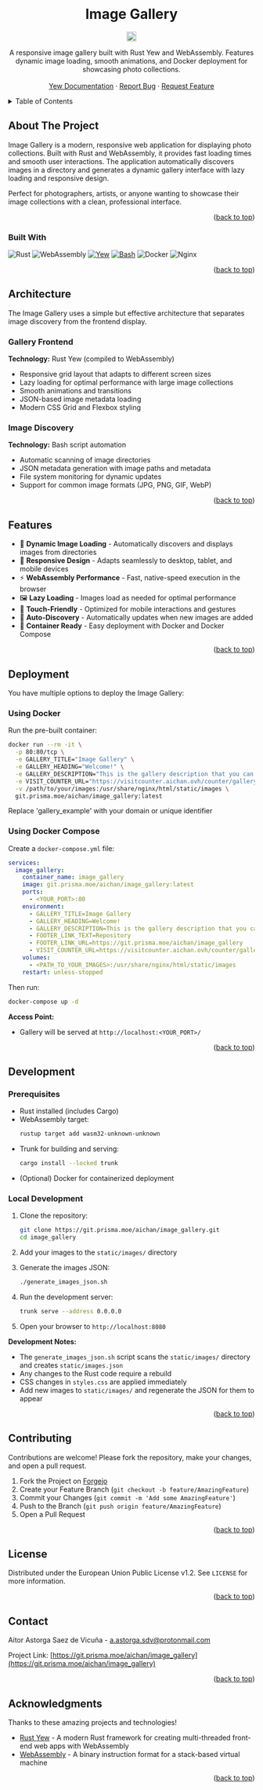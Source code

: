 <!-- PROJECT LOGO -->
<br />
<div align="center">
 <a href="https://git.prisma.moe/aichan/image_gallery">
 </a>

 <h1 align="center">Image Gallery</h1>
 <p align="center"> <img 
    src="https://visitcounter.aichan.ovh/counter/image_gallery/svg?label=Project%20Visits" height=20
    alt="Visit Counter" /> </p>

 <p align="center">
 A responsive image gallery built with Rust Yew and WebAssembly. Features dynamic image loading, smooth animations, and Docker deployment for showcasing photo collections.
 <br />
 <br />
 <a href="https://yew.rs/docs/getting-started/introduction">Yew Documentation</a>
 ·
 <a href="https://git.prisma.moe/aichan/image_gallery/issues">Report Bug</a>
 ·
 <a href="https://git.prisma.moe/aichan/image_gallery/issues">Request Feature</a>
 </p>
</div>

<!-- TABLE OF CONTENTS -->
<details>
 <summary>Table of Contents</summary>
 <ol>
 <li><a href="#about-the-project">About The Project</a></li>
   <ul>
      <li><a href="#built-with">Built With</a></li>
   </ul>
 </li>
 <li>
 <a href="#architecture">Architecture</a>
 <ul>
 <li><a href="#gallery-frontend">Gallery Frontend</a></li>
 <li><a href="#image-discovery">Image Discovery</a></li>
 </ul>
 </li>
 <li><a href="#features">Features</a></li>
 <li><a href="#deployment">Deployment</a></li>
   <ul>
      <li><a href="#using-docker">Using Docker</a></li>
   </ul>
   <ul>
      <li><a href="#using-docker-compose">Using Docker Compose</a></li>
   </ul>
 <li><a href="#development">Development</a></li>
   <ul>
      <li><a href="#prerequisites">Prerequisites</a></li>
      <li><a href="#local-development">Local Development</a></li>
   </ul>
 <li><a href="#contributing">Contributing</a></li>
 <li><a href="#license">License</a></li>
 <li><a href="#contact">Contact</a></li>
 </ol>
</details>

## About The Project

Image Gallery is a modern, responsive web application for displaying photo collections. Built with Rust and WebAssembly, it provides fast loading times and smooth user interactions. The application automatically discovers images in a directory and generates a dynamic gallery interface with lazy loading and responsive design.

Perfect for photographers, artists, or anyone wanting to showcase their image collections with a clean, professional interface.

<p align="right">(<a href="#readme-top">back to top</a>)</p>

### Built With
![Rust](https://img.shields.io/badge/rust-%23000000.svg?style=for-the-badge&logo=rust&logoColor=white) ![WebAssembly](https://img.shields.io/badge/WebAssembly-654FF0?style=for-the-badge&logo=webassembly&logoColor=white) [![Yew](https://img.shields.io/badge/Yew-2E8B57?style=for-the-badge&logo=rust&logoColor=white)](#) [![Bash](https://img.shields.io/badge/Bash-4EAA25?style=for-the-badge&logo=gnubash&logoColor=fff)](#) ![Docker](https://img.shields.io/badge/docker-%230db7ed.svg?style=for-the-badge&logo=docker&logoColor=white) ![Nginx](https://img.shields.io/badge/nginx-%23009639.svg?style=for-the-badge&logo=nginx&logoColor=white)

<p align="right">(<a href="#readme-top">back to top</a>)</p>

## Architecture

The Image Gallery uses a simple but effective architecture that separates image discovery from the frontend display.

### Gallery Frontend
**Technology:** Rust Yew (compiled to WebAssembly)

- Responsive grid layout that adapts to different screen sizes
- Lazy loading for optimal performance with large image collections
- Smooth animations and transitions
- JSON-based image metadata loading
- Modern CSS Grid and Flexbox styling

### Image Discovery
**Technology:** Bash script automation

- Automatic scanning of image directories
- JSON metadata generation with image paths and metadata
- File system monitoring for dynamic updates
- Support for common image formats (JPG, PNG, GIF, WebP)

<p align="right">(<a href="#architecture">back to top</a>)</p>

## Features

- 📸 **Dynamic Image Loading** - Automatically discovers and displays images from directories
- 🎨 **Responsive Design** - Adapts seamlessly to desktop, tablet, and mobile devices
- ⚡ **WebAssembly Performance** - Fast, native-speed execution in the browser
- 🖼️ **Lazy Loading** - Images load as needed for optimal performance
- 📱 **Touch-Friendly** - Optimized for mobile interactions and gestures
- 🔄 **Auto-Discovery** - Automatically updates when new images are added
- 🐳 **Container Ready** - Easy deployment with Docker and Docker Compose

<p align="right">(<a href="#features">back to top</a>)</p>

## Deployment

You have multiple options to deploy the Image Gallery:

### Using Docker

Run the pre-built container:
```bash
docker run --rm -it \
  -p 80:80/tcp \
  -e GALLERY_TITLE="Image Gallery" \
  -e GALLERY_HEADING="Welcome!" \
  -e GALLERY_DESCRIPTION="This is the gallery description that you can customize with GALLERY_DESCRIPTION env variable and even supports <a href=\"https://git.prisma.moe/aichan/image_gallery\">links like this</a>." \
  -e VISIT_COUNTER_URL="https://visitcounter.aichan.ovh/counter/gallery_example/svg?label=Visits&background_label=00000000&background_counter=00000000&shadow_opacity=0&grad_stop1_color=00000000&grad_stop1_opacity=0&grad_stop1_opacity=0&grad_stop2_opacity=0" \
  -v /path/to/your/images:/usr/share/nginx/html/static/images \
  git.prisma.moe/aichan/image_gallery:latest
```

Replace 'gallery_example' with your domain or unique identifier

### Using Docker Compose

Create a `docker-compose.yml` file:
```yaml
services:
  image_gallery:
    container_name: image_gallery
    image: git.prisma.moe/aichan/image_gallery:latest
    ports:
      - <YOUR_PORT>:80
    environment:
      - GALLERY_TITLE=Image Gallery
      - GALLERY_HEADING=Welcome!
      - GALLERY_DESCRIPTION=This is the gallery description that you can customize with GALLERY_DESCRIPTION env variable and even supports <a href="https://git.prisma.moe/aichan/image_gallery">links like this</a>.
      - FOOTER_LINK_TEXT=Repository
      - FOOTER_LINK_URL=https://git.prisma.moe/aichan/image_gallery
      - VISIT_COUNTER_URL=https://visitcounter.aichan.ovh/counter/gallery/svg?label=Visits&background_label=00000000&background_counter=00000000&shadow_opacity=0&grad_stop1_color=00000000&grad_stop1_opacity=0&grad_stop1_opacity=0&grad_stop2_opacity=0  # Replace 'gallery_example' with your domain or unique identifier
    volumes:
      - <PATH_TO_YOUR_IMAGES>:/usr/share/nginx/html/static/images
    restart: unless-stopped
```

Then run:
```bash
docker-compose up -d
```

**Access Point:**
- Gallery will be served at `http://localhost:<YOUR_PORT>/`

<p align="right">(<a href="#deployment">back to top</a>)</p>

## Development

### Prerequisites

- Rust installed (includes Cargo)
- WebAssembly target:
  ```bash
  rustup target add wasm32-unknown-unknown
  ```
- Trunk for building and serving:
  ```bash
  cargo install --locked trunk
  ```
- (Optional) Docker for containerized deployment

### Local Development

1. Clone the repository:
   ```bash
   git clone https://git.prisma.moe/aichan/image_gallery.git
   cd image_gallery
   ```

2. Add your images to the `static/images/` directory

3. Generate the images JSON:
   ```bash
   ./generate_images_json.sh
   ```

4. Run the development server:
   ```bash
   trunk serve --address 0.0.0.0
   ```

5. Open your browser to `http://localhost:8080`

**Development Notes:**
- The `generate_images_json.sh` script scans the `static/images/` directory and creates `static/images.json`
- Any changes to the Rust code require a rebuild
- CSS changes in `styles.css` are applied immediately
- Add new images to `static/images/` and regenerate the JSON for them to appear

<p align="right">(<a href="#development">back to top</a>)</p>

## Contributing

Contributions are welcome! Please fork the repository, make your changes, and open a pull request.

1. Fork the Project on [Forgejo](https://git.prisma.moe/aichan/image_gallery)
2. Create your Feature Branch (`git checkout -b feature/AmazingFeature`)
3. Commit your Changes (`git commit -m 'Add some AmazingFeature'`)
4. Push to the Branch (`git push origin feature/AmazingFeature`)
5. Open a Pull Request

<p align="right">(<a href="#contributing">back to top</a>)</p>

## License

Distributed under the European Union Public License v1.2. See `LICENSE` for more information.

<p align="right">(<a href="#license">back to top</a>)</p>

## Contact

Aitor Astorga Saez de Vicuña - a.astorga.sdv@protonmail.com

Project Link: [https://git.prisma.moe/aichan/image_gallery](https://git.prisma.moe/aichan/image_gallery)

<p align="right">(<a href="#contact">back to top</a>)</p>

## Acknowledgments

Thanks to these amazing projects and technologies!

- [Rust Yew](https://yew.rs/) - A modern Rust framework for creating multi-threaded front-end web apps with WebAssembly
- [WebAssembly](https://webassembly.org/) - A binary instruction format for a stack-based virtual machine

<p align="right">(<a href="#readme-top">back to top</a>)</p>